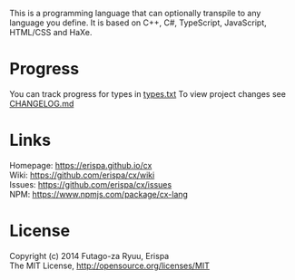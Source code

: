 This is a programming language that can optionally transpile to any language you define.
It is based on C++, C#, TypeScript, JavaScript, HTML/CSS and HaXe.

Progress
========
You can track progress for types in [types.txt](types.txt)
To view project changes see [CHANGELOG.md](CHANGELOG.md)

Links
=====
  
  Homepage: https://erispa.github.io/cx<br>
  Wiki: https://github.com/erispa/cx/wiki<br>
  Issues: https://github.com/erispa/cx/issues<br>
  NPM: https://www.npmjs.com/package/cx-lang

License
=======
Copyright (c) 2014 Futago-za Ryuu, Erispa<br>
The MIT License, http://opensource.org/licenses/MIT
